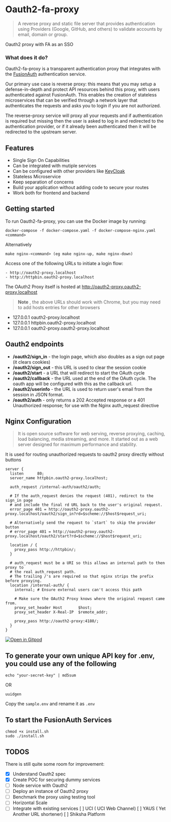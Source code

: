 # Oauth2-fa-proxy
> A reverse proxy and static file server that provides authentication using Providers (Google, GitHub, and others) to validate accounts by email, domain or group.

Oauth2 proxy with FA as an SSO

### What does it do?

Oauth2-fa-proxy is a transparent authentication proxy that integrates with the [FusionAuth](https://github.com/fusionauth) authentication service.


Our primary use case is reverse proxy: this means that you may setup a defense-in-depth and protect API resources behind this proxy, 
with users authenticated against FusionAuth. This enables the creation of stateless microservices that can be verified through a network layer that authenticates the requests and asks you to login if you are not authorized.

The reverse-proxy service will proxy all your requests and if authentication is required but missing then the user is asked to log in and redirected to the authentication provider, or if it already been authenticated then it will be redirected to the upstream server.


## Features

* Single Sign On Capabilities
* Can be integrated with mutiple services
* Can be configured with other providers like [KeyCloak](https://github.com/keycloak/keycloak)
* Stateless Microservice
* Keep separation of concerns
* Build your application without adding code to secure your routes
* Work both for frontend and backend 


## Getting started

To run Oauth2-fa-proxy, you can use the Docker image by running:
     
    docker-compose -f docker-compose.yaml -f docker-compose-nginx.yaml <command>
    
Alternatively
   
    make nginx-<command> (eg make nginx-up, make nginx-down)

Access one of the following URLs to initiate a login flow:

    - http://oauth2-proxy.localhost
    - http://httpbin.oauth2-proxy.localhost
   
The OAuth2 Proxy itself is hosted at http://oauth2-proxy.oauth2-proxy.localhost
> **Note** , the above URLs should work with Chrome, but you may need to add hosts entries for other browsers

- 127.0.0.1 oauth2-proxy.localhost
- 127.0.0.1 httpbin.oauth2-proxy.localhost
- 127.0.0.1 oauth2-proxy.oauth2-proxy.localhost

## Oauth2 endpoints
 * **/oauth2/sign_in** - the login page, which also doubles as a sign out page (it clears cookies)
 * **/oauth2/sign_out** - this URL is used to clear the session cookie
 * **/oauth2/start** - a URL that will redirect to start the OAuth cycle
 * **/oauth2/callback** - the URL used at the end of the OAuth cycle. The oauth app will be configured with this as the callback url.
 * **/oauth2/userinfo** - the URL is used to return user's email from the session in JSON format.
 * **/oauth2/auth** - only returns a 202 Accepted response or a 401 Unauthorized response; for use with the Nginx auth_request directive



## Nginx Configuration
> It is open source software for web serving, reverse proxying, caching, load balancing, media streaming, and more. It started out as a web server designed for maximum performance and stability.

It is used for routing unauthorized requests to oauth2 proxy directly without buttons

```
server {
  listen      80;
  server_name httpbin.oauth2-proxy.localhost;

  auth_request /internal-auth/oauth2/auth;

  # If the auth_request denies the request (401), redirect to the sign_in page
  # and include the final rd URL back to the user's original request.
  error_page 401 = http://oauth2-proxy.oauth2-proxy.localhost/oauth2/sign_in?rd=$scheme://$host$request_uri;

  # Alternatively send the request to `start` to skip the provider button
  # error_page 401 = http://oauth2-proxy.oauth2-proxy.localhost/oauth2/start?rd=$scheme://$host$request_uri;

  location / {
    proxy_pass http://httpbin/;
  }

  # auth_request must be a URI so this allows an internal path to then proxy to
  # the real auth_request path.
  # The trailing /'s are required so that nginx strips the prefix before proxying.
  location /internal-auth/ {
    internal; # Ensure external users can't access this path

    # Make sure the OAuth2 Proxy knows where the original request came from.
    proxy_set_header Host       $host;
    proxy_set_header X-Real-IP  $remote_addr;

    proxy_pass http://oauth2-proxy:4180/;
  }
}

```

[![Open in Gitpod](https://gitpod.io/button/open-in-gitpod.svg)](https://gitpod.io/#https://github.com/Samagra-Development/oauth2-fa-proxy)


## To generate your own unique API key for .env, you could use any of the following

```
echo "your-secret-key" | md5sum
```

OR

```
uuidgen
```

Copy the `sample.env` and rename it as `.env`

## To start the FusionAuth Services

```
chmod +x install.sh
sudo ./install.sh
```

TODOS
----------------------------------
There is still quite some room for improvement:

* [x] Understand Oauth2 spec
* [x] Create POC for securing dummy services 
* [ ] Node service with Oauth2 
* [ ] Deploy an instance of Oauth2 proxy
* [ ] Benchmark the proxy using testing tool
* [ ] Horizontal Scale
* [ ] Integrate with existing services
      [ ] UCI ( UCI Web Channel)
      [ ] YAUS ( Yet Another URL shortener)
      [ ] Shiksha Platform
